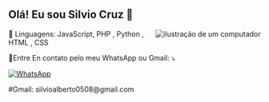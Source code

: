 ## Olá! Eu sou Silvio Cruz 👋

<img
  src="https://raw.githubusercontent.com/MicaelliMedeiros/micaellimedeiros/master/image/computer-illustration.png"
  alt="ilustração de um computador"
  align="right"
/>

<p align="left">
  🦄 Linguagens: JavaScript, PHP , Python , HTML , CSS
</p>

<p align="left">💌Entre En contato pelo meu WhatsApp ou Gmail: ⤵️</p>

<a href="https://meu-zapp.vercel.app/" title="WhatsApp" target="_blank">
    <img
      src="https://img.shields.io/badge/-WhatsApp-25d366?style=flat-square&labelColor=25d366&logo=whatsapp&logoColor=white"
      alt="WhatsApp"
    />
  </a>
  
</p>
#Gmail: silvioalberto0508@gmail.com
